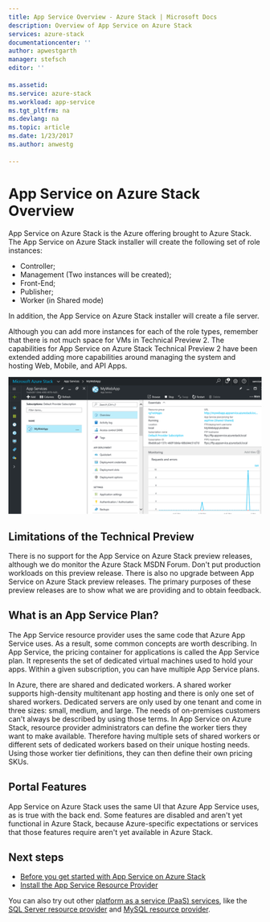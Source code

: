 ```yaml
---
title: App Service Overview - Azure Stack | Microsoft Docs
description: Overview of App Service on Azure Stack
services: azure-stack
documentationcenter: ''
author: apwestgarth
manager: stefsch
editor: ''

ms.assetid: 
ms.service: azure-stack
ms.workload: app-service
ms.tgt_pltfrm: na
ms.devlang: na
ms.topic: article
ms.date: 1/23/2017
ms.author: anwestg

---
```


# App Service on Azure Stack Overview
    
App Service on Azure Stack is the Azure offering brought to Azure Stack. The App Service on Azure Stack installer will create the following set of role instances:
*  Controller;
*  Management (Two instances will be created);
*  Front-End;
*  Publisher;
*  Worker (in Shared mode)

In addition, the App Service on Azure Stack installer will create a file server.
	
Although you can add more instances for each of the role types, remember that there is not much space for VMs in Technical Preview 2. The capabilities for App Service on Azure Stack Technical Preview 2 have been extended adding more capabilities around managing the system and hosting Web, Mobile, and API Apps.

![App Service in the Azure Stack Portal][1]

## Limitations of the Technical Preview

There is no support for the App Service on Azure Stack preview releases, although we do monitor the Azure Stack MSDN Forum. Don't put production workloads on this preview release. There is also no upgrade between App Service on Azure Stack preview releases. The primary purposes of these preview releases are to show what we are providing and to obtain feedback. 

## What is an App Service Plan?

The App Service resource provider uses the same code that Azure App Service uses. As a result, some common concepts are worth describing. In App Service, the pricing container for applications is called the App Service plan. It represents the set of dedicated virtual machines used to hold your apps. Within a given subscription, you can have multiple App Service plans. 

In Azure, there are shared and dedicated workers. A shared worker supports high-density multitenant app hosting and there is only one set of shared workers. Dedicated servers are only used by one tenant and come in three sizes: small, medium, and large. The needs of on-premises customers can't always be described by using those terms. In App Service on Azure Stack, resource provider administrators can define the worker tiers they want to make available.  Therefore having multiple sets of shared workers or different sets of dedicated workers based on their unique hosting needs. Using those worker tier definitions, they can then define their own pricing SKUs.

## Portal Features

App Service on Azure Stack uses the same UI that Azure App Service uses, as is true with the back end. Some features are disabled and aren't yet functional in Azure Stack, because Azure-specific expectations or services that those features require aren't yet available in Azure Stack. 

## Next steps

- [Before you get started with App Service on Azure Stack](azure-stack-app-service-before-you-get-started.md)
- [Install the App Service Resource Provider](azure-stack-app-service-deploy.md)

You can also try out other [platform as a service (PaaS) services](azure-stack-tools-paas-services.md), like the [SQL Server resource provider](azure-stack-sql-resource-provider-deploy.md) and [MySQL resource provider](azure-stack-mysql-resource-provider-deploy.md).

<!--Image references-->
[1]: ./media/azure-stack-app-service-overview/AppService_Portal.png
